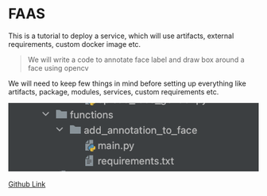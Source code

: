 # FAAS
This is a tutorial to deploy a service, which will use artifacts, external requirements, custom docker image etc.

> We will write a code to annotate face label and draw box around a face using opencv

We will need to keep few things in mind before setting up everything
like artifacts, package, modules, services, custom requirements etc.

![FaaS Directory Structure](Faas%20Directory.png "FaaS Directory Structure")

[Github Link]()